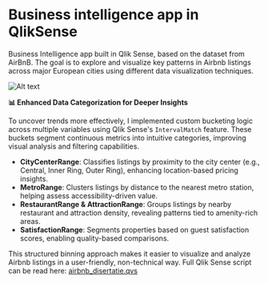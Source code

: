 # Business intelligence app in QlikSense

Business Intelligence app built in Qlik Sense, based on the dataset from AirBnB. The goal is to explore and visualize key patterns in Airbnb listings across major European cities using different data visualization techniques.

![Alt text](https://github.com/roxanatdg/QlikSense-app/blob/main/Pics/qliksense-app.png)


**📊 Enhanced Data Categorization for Deeper Insights**

To uncover trends more effectively, I implemented custom bucketing logic across multiple variables using Qlik Sense's `IntervalMatch` feature. These buckets segment continuous metrics into intuitive categories, improving visual analysis and filtering capabilities.

* **CityCenterRange**: Classifies listings by proximity to the city center (e.g., Central, Inner Ring, Outer Ring), enhancing location-based pricing insights.
* **MetroRange**: Clusters listings by distance to the nearest metro station, helping assess accessibility-driven value.
* **RestaurantRange & AttractionRange**: Groups listings by nearby restaurant and attraction density, revealing patterns tied to amenity-rich areas.
* **SatisfactionRange**: Segments properties based on guest satisfaction scores, enabling quality-based comparisons.

This structured binning approach makes it easier to visualize and analyze Airbnb listings in a user-friendly, non-technical way.  Full Qlik Sense script can be read here: [airbnb_disertatie.qvs](./airbnb_disertatie.qvs)








